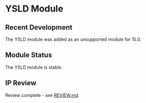 # YSLD Module

## Recent Development

The YSLD module was added as an unsupported module for 15.0.

## Module Status

The YSLD module is stable.

## IP Review

Review complete - see [REVIEW.md](REVIEW.md).
